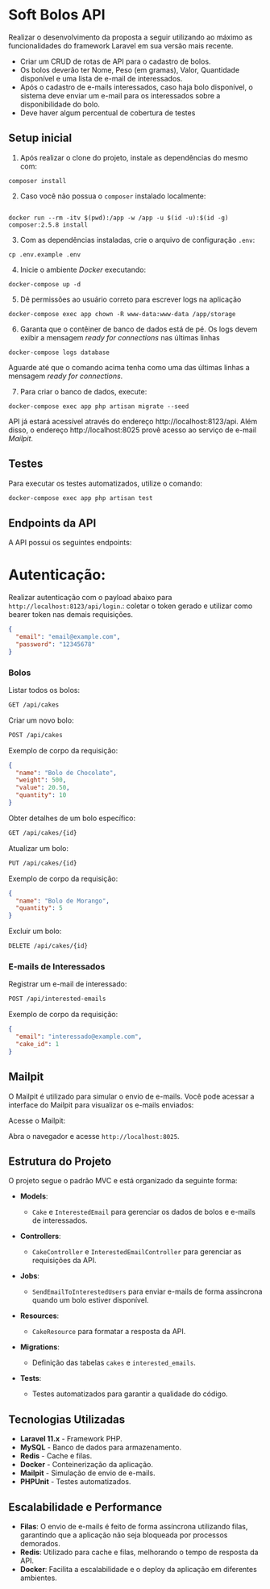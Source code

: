 # Soft Bolos API

Realizar o desenvolvimento da proposta a seguir utilizando ao máximo as funcionalidades do framework Laravel em sua versão mais recente.

- Criar um CRUD de rotas de API para o cadastro de bolos.
- Os bolos deverão ter Nome, Peso (em gramas), Valor, Quantidade disponível e uma lista de e-mail de interessados.
- Após o cadastro de e-mails interessados, caso haja bolo disponível, o sistema deve enviar um e-mail para os interessados sobre a disponibilidade do bolo.
- Deve haver algum percentual de cobertura de testes

## Setup inicial

1. Após realizar o clone do projeto, instale as dependências do mesmo com:
```shell
composer install
```

2. Caso você não possua o `composer` instalado localmente:
```shell

docker run --rm -itv $(pwd):/app -w /app -u $(id -u):$(id -g) composer:2.5.8 install
```

3. Com as dependências instaladas, crie o arquivo de configuração `.env`:
```shell
cp .env.example .env
```

4. Inicie o ambiente _Docker_ executando:
```shell
docker-compose up -d
```

5. Dê permissões ao usuário correto para escrever logs na aplicação
```shell
docker-compose exec app chown -R www-data:www-data /app/storage
```

6. Garanta que o contêiner de banco de dados está de pé. Os logs devem exibir a mensagem _ready for connections_ nas últimas linhas
```shell
docker-compose logs database
``` 
Aguarde até que o comando acima tenha como uma das últimas linhas a mensagem _ready for connections_.

7. Para criar o banco de dados, execute:
```shell
docker-compose exec app php artisan migrate --seed
```

API já estará acessível através do endereço http://localhost:8123/api. Além disso, o endereço http://localhost:8025 provê acesso ao serviço de e-mail _Mailpit_.

## Testes

Para executar os testes automatizados, utilize o comando:

```bash
docker-compose exec app php artisan test
```

## Endpoints da API

A API possui os seguintes endpoints:

# Autenticação:

Realizar autenticação com o payload abaixo para `http://localhost:8123/api/login`.: coletar o token gerado e utilizar como bearer token nas demais requisições.

```json
{
  "email": "email@example.com",
  "password": "12345678"
}
```

### Bolos

Listar todos os bolos:

```bash
GET /api/cakes
```

Criar um novo bolo:

```bash
POST /api/cakes
```

Exemplo de corpo da requisição:

```json
{
  "name": "Bolo de Chocolate",
  "weight": 500,
  "value": 20.50,
  "quantity": 10
}
```

Obter detalhes de um bolo específico:

```bash
GET /api/cakes/{id}
```

Atualizar um bolo:

```bash
PUT /api/cakes/{id}
```

Exemplo de corpo da requisição:

```json
{
  "name": "Bolo de Morango",
  "quantity": 5
}
```

Excluir um bolo:

```bash
DELETE /api/cakes/{id}
```

### E-mails de Interessados

Registrar um e-mail de interessado:

```bash
POST /api/interested-emails
```

Exemplo de corpo da requisição:

```json
{
  "email": "interessado@example.com",
  "cake_id": 1
}
```

## Mailpit

O Mailpit é utilizado para simular o envio de e-mails. Você pode acessar a interface do Mailpit para visualizar os e-mails enviados:

Acesse o Mailpit:

Abra o navegador e acesse `http://localhost:8025`.

## Estrutura do Projeto

O projeto segue o padrão MVC e está organizado da seguinte forma:

- **Models**:
  - `Cake` e `InterestedEmail` para gerenciar os dados de bolos e e-mails de interessados.

- **Controllers**:
  - `CakeController` e `InterestedEmailController` para gerenciar as requisições da API.

- **Jobs**:
  - `SendEmailToInterestedUsers` para enviar e-mails de forma assíncrona quando um bolo estiver disponível.

- **Resources**:
  - `CakeResource` para formatar a resposta da API.

- **Migrations**:
  - Definição das tabelas `cakes` e `interested_emails`.

- **Tests**:
  - Testes automatizados para garantir a qualidade do código.

## Tecnologias Utilizadas

- **Laravel 11.x** - Framework PHP.
- **MySQL** - Banco de dados para armazenamento.
- **Redis** - Cache e filas.
- **Docker** - Conteinerização da aplicação.
- **Mailpit** - Simulação de envio de e-mails.
- **PHPUnit** - Testes automatizados.

## Escalabilidade e Performance

- **Filas**: O envio de e-mails é feito de forma assíncrona utilizando filas, garantindo que a aplicação não seja bloqueada por processos demorados.
- **Redis**: Utilizado para cache e filas, melhorando o tempo de resposta da API.
- **Docker**: Facilita a escalabilidade e o deploy da aplicação em diferentes ambientes.
